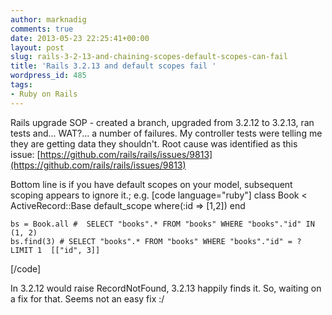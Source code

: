 ```yaml
---
author: marknadig
comments: true
date: 2013-05-23 22:25:41+00:00
layout: post
slug: rails-3-2-13-and-chaining-scopes-default-scopes-can-fail
title: 'Rails 3.2.13 and default scopes fail '
wordpress_id: 485
tags:
- Ruby on Rails
---
```


Rails upgrade SOP - created a branch, upgraded from 3.2.12 to 3.2.13, ran tests and... WAT?... a number of failures. My controller tests were telling me they are getting data they shouldn't. Root cause was identified as this issue: [https://github.com/rails/rails/issues/9813](https://github.com/rails/rails/issues/9813)

Bottom line is if you have default scopes on your model, subsequent scoping appears to ignore it.; e.g.
[code language="ruby"]
    class Book < ActiveRecord::Base
      default_scope where(:id => [1,2])
    end
    
    bs = Book.all #  SELECT "books".* FROM "books" WHERE "books"."id" IN (1, 2)
    bs.find(3) # SELECT "books".* FROM "books" WHERE "books"."id" = ? LIMIT 1  [["id", 3]]
[/code]

In 3.2.12 would raise RecordNotFound, 3.2.13 happily finds it. So, waiting on a fix for that. Seems not an easy fix :/
